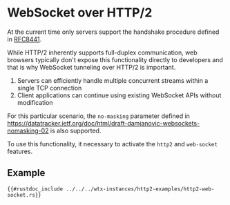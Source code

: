 # WebSocket over HTTP/2

At the current time only servers support the handshake procedure defined in [RFC8441](https://datatracker.ietf.org/doc/html/rfc8441).

While HTTP/2 inherently supports full-duplex communication, web browsers typically don't expose this functionality directly to developers and that is why WebSocket tunneling over HTTP/2 is important.

1. Servers can efficiently handle multiple concurrent streams within a single TCP connection
2. Client applications can continue using existing WebSocket APIs without modification

For this particular scenario, the `no-masking` parameter defined in https://datatracker.ietf.org/doc/html/draft-damjanovic-websockets-nomasking-02 is also supported.

To use this functionality, it necessary to activate the `http2` and `web-socket` features.

## Example

```rust,edition2021,no_run
{{#rustdoc_include ../../../wtx-instances/http2-examples/http2-web-socket.rs}}
```